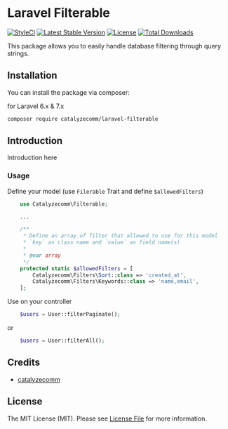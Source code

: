 # Laravel Filterable

[![StyleCI](https://github.styleci.io/repos/297788666/shield?style=flat&branch=master)](https://github.styleci.io/repos/297788666?branch=master)
[![Latest Stable Version](https://poser.pugx.org/catalyzecomm/laravel-filterable/v)](//packagist.org/packages/catalyzecomm/laravel-filterable)
[![License](https://poser.pugx.org/catalyzecomm/laravel-filterable/license)](//packagist.org/packages/catalyzecomm/laravel-filterable)
[![Total Downloads](https://poser.pugx.org/catalyzecomm/laravel-filterable/downloads)](//packagist.org/packages/catalyzecomm/laravel-filterable)

This package allows you to easily handle database filtering through query strings. 

## Installation

You can install the package via composer:

for Laravel 6.x & 7.x

```bash
composer require catalyzecomm/laravel-filterable
```

## Introduction

Introduction here

### Usage
Define your model (use `Filerable` Trait and define `$allowedFilters`)
```php
    use Catalyzecomm\Filterable;

    ...

    /**
     * Define an array of filter that allowed to use for this model
     * `key` as class name and `value` as field name(s)
     *
     * @var array
     */
    protected static $allowedFilters = [
        Catalyzecomm\Filters\Sort::class => 'created_at',
        Catalyzecomm\Filters\Keywords::class => 'name,email',
    ];
```

Use on your controller
```php
    $users = User::filterPaginate();
```
or 
```php
    $users = User::filterAll();
```

## Credits

- [catalyzecomm](https://github.com/catalyzecomm)

## License

The MIT License (MIT). Please see [License File](LICENSE.md) for more information.
